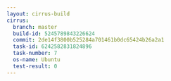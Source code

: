 ```yaml
---
layout: cirrus-build
cirrus:
  branch: master
  build-id: 5245789843226624
  commit: 2de14f3800b525284a701461b0dc65424b26a2a1
  task-id: 6242582831824896
  task-number: 7
  os-name: Ubuntu
  test-result: 0
---
```

